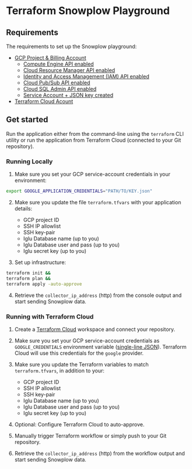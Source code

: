 # Terraform Snowplow Playground

## Requirements
The requirements to set up the Snowplow playground:
- [GCP Project & Billing Account](https://cloud.google.com/)
    - [Compute Engine API enabled](https://console.cloud.google.com/apis/api/compute.googleapis.com)
    - [Cloud Resource Manager API enabled](https://console.cloud.google.com/apis/api/cloudresourcemanager.googleapis.com)
    - [Identity and Access Management (IAM) API enabled](https://console.cloud.google.com/apis/api/iam.googleapis.com)
    - [Cloud Pub/Sub API enabled](https://console.cloud.google.com/apis/api/pubsub.googleapis.com)
    - [Cloud SQL Admin API enabled](https://console.cloud.google.com/apis/api/sqladmin.googleapis.com)
    - [Service Account + JSON key created](https://console.cloud.google.com/iam-admin/serviceaccounts)
- [Terraform Cloud Acount](https://cloud.hashicorp.com/products/terraform)

## Get started
Run the application either from the command-line using the `terraform` CLI utility or run the application from Terraform Cloud (connected to your Git repository).

### Running Locally
1. Make sure you set your GCP service-account credentials in your environment:
``` bash
export GOOGLE_APPLICATION_CREDENTIALS="PATH/TO/KEY.json"
```

2. Make sure you update the file `terraform.tfvars` with your application details:
    - GCP project ID
    - SSH IP allowlist
    - SSH key-pair
    - Iglu Database name (up to you)
    - Iglu Database user and pass (up to you)
    - Iglu secret key (up to you)

3. Set up infrastructure:
```bash
terraform init &&
terraform plan &&
terraform apply -auto-approve
```

4. Retrieve the `collector_ip_address` (http) from the console output and start sending Snowplow data.

### Running with Terraform Cloud
1. Create a [Terraform Cloud](https://app.terraform.io/app) workspace and connect your repository.

2. Make sure you set your GCP service-account credentials as
`GOOGLE_CREDENTIALS` environment variable ([single-line JSON](https://medium.com/interleap/automating-terraform-deployment-to-google-cloud-with-github-actions-17516c4fb2e5#:~:text=Open%20the%20file%20with%20vim)). Terraform Cloud will use this credentials for the `google` provider.

3. Make sure you update the Terraform variables to match `terraform.tfvars`, in addition to your:
    - GCP project ID
    - SSH IP allowlist
    - SSH key-pair
    - Iglu Database name (up to you)
    - Iglu Database user and pass (up to you)
    - Iglu secret key (up to you)

3. Optional: Configure Terraform Cloud to auto-approve.

4. Manually trigger Terraform workflow or simply push to your Git repository.

5. Retrieve the `collector_ip_address` (http) from the workflow output and start sending Snowplow data.
